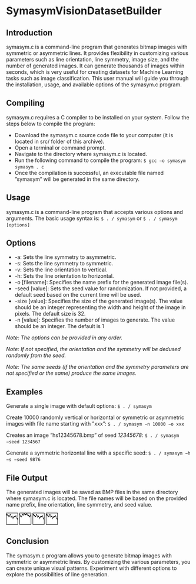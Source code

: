 # SymasymVisionDatasetBuilder

## Introduction
symasym.c is a command-line program that generates bitmap images with symmetric or asymmetric lines. It provides flexibility in customizing various parameters such as line orientation, line symmetry, image size, and the number of
generated images. It can generate thousands of images within seconds, which
is very useful for creating datasets for Machine Learning tasks such as image
classification. This user manual will guide you through the installation, usage,
and available options of the symasym.c program.

## Compiling
symasym.c requires a C compiler to be installed on your system. Follow the
steps below to compile the program:
- Download the symasym.c source code file to your computer (it is located in src/ folder of this archive).
- Open a terminal or command prompt.
- Navigate to the directory where symasym.c is located.
- Run the following command to compile the program:
`$ gcc −o symasym symasym . c`
- Once the compilation is successful, an executable file named ”symasym”
will be generated in the same directory.

## Usage
symasym.c is a command-line program that accepts various options and arguments. The basic usage syntax is: `$ . / symasym`
or `$ . / symasym [options]`

## Options
- -a: Sets the line symmetry to asymmetric.
- -s: Sets the line symmetry to symmetric.
- -v: Sets the line orientation to vertical.
- -h: Sets the line orientation to horizontal.
- -o [filename]: Specifies the name prefix for the generated image file(s).
- -seed [value]: Sets the seed value for randomization. If not provided, a default seed based on the current time will be used.
- -size [value]: Specifies the size of the generated image(s). The value should be an integer representing the width and height of the image in pixels. The default size is 32.
- -n [value]: Specifies the number of images to generate. The value should be an integer. The default is 1

*Note: The options can be provided in any order.*

*Note: If not specified, the orientation and the symmetry will be dedused randomly from the seed.*

*Note: The same seeds (if the orientation and the symmetry parameters are not specified or the same) produce the same images.*

## Examples
Generate a single image with default options:
`$ . / symasym`

Create 10000 randomly vertical or horizontal or symmetric or asymmetric images with file name starting with ”xxx”:
`$ . / symasym −n 10000 −o xxx`

Creates an image ”hs12345678.bmp” of seed *12345678*:
`$ . / symasym −seed 1234567`

Generate a symmetric horizontal line with a specific seed:
`$ . / symasym −h −s −seed 9876`

## File Output
The generated images will be saved as BMP files in the same directory where
symasym.c is located. The file names will be based on the provided name prefix,
line orientation, line symmetry, and seed value.

![Horizontal asymmetric image](https://github.com/Muradmustafayev-03/SymasymVisionDatasetBuilder/blob/main/example_ha1684187644525988.bmp)
![Horizontal symmetric image](https://github.com/Muradmustafayev-03/SymasymVisionDatasetBuilder/blob/main/example_hs1684187644522845.bmp)
![Vertical asymmetric image](https://github.com/Muradmustafayev-03/SymasymVisionDatasetBuilder/blob/main/example_ha1684187644525988.bmp)
![Vertical symmetric image](https://github.com/Muradmustafayev-03/SymasymVisionDatasetBuilder/blob/main/example_ha1684187644525988.bmp)

## Conclusion
The symasym.c program allows you to generate bitmap images with symmetric
or asymmetric lines. By customizing the various parameters, you can create
unique visual patterns. Experiment with different options to explore the possibilities of line generation.
